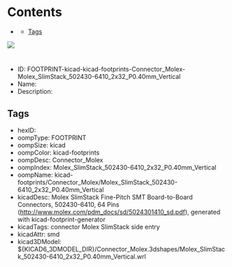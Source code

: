 



Contents
========

* [](#)
	* [Tags](#tags)
  
![][im]
# 

- ID: FOOTPRINT-kicad-kicad-footprints-Connector_Molex-Molex_SlimStack_502430-6410_2x32_P0.40mm_Vertical
- Name: 
- Description: 

## Tags

- hexID: 
- oompType: FOOTPRINT
- oompSize: kicad
- oompColor: kicad-footprints
- oompDesc: Connector_Molex
- oompIndex: Molex_SlimStack_502430-6410_2x32_P0.40mm_Vertical
- oompName: kicad-footprints/Connector_Molex/Molex_SlimStack_502430-6410_2x32_P0.40mm_Vertical
- kicadDesc: Molex SlimStack Fine-Pitch SMT Board-to-Board Connectors, 502430-6410, 64 Pins (http://www.molex.com/pdm_docs/sd/5024301410_sd.pdf), generated with kicad-footprint-generator
- kicadTags: connector Molex SlimStack side entry
- kicadAttr: smd
- kicad3DModel: ${KICAD6_3DMODEL_DIR}/Connector_Molex.3dshapes/Molex_SlimStack_502430-6410_2x32_P0.40mm_Vertical.wrl



[im]: image.png
